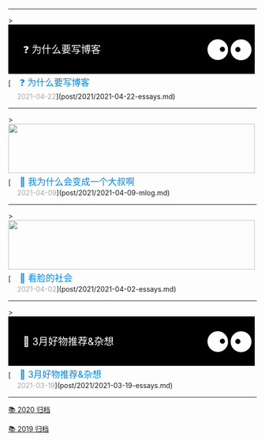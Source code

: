 <!-- <iframe frameborder="no" border="0" marginwidth="0" marginheight="0" width=298 height=52 src="//music.163.com/outchain/player?type=2&id=3950543&auto=1&height=32"></iframe> -->

<hr>
> <div style="position:relative;"><a href="/post/2021/2021-04-22-essays/"><img src="/imgs/banner/2020-05-25-essays.jpg" width="500" height="100"></a><br><div style="position:absolute; z-index:2; left:10px; top:35px"><font style="font-size: 20px;font-weight: 400;margin: 0;color: #ffffff;">　❓ 为什么要写博客</font></div></div>[<font style="font-size: 18px;font-weight: 400;margin: 0;color: #0086e3;">　❓ 为什么要写博客</font><br><font style="margin: 4px 0 5px 0;color: #a8a8a8;position: relative;">　 2021-04-22</font>](post/2021/2021-04-22-essays.md)

<hr>
> <div style="position:relative;"><a href="/post/2021/2021-04-09-mlog/"><img src="/imgs/banner/2021-04-09-mlog.jpg" width="500" height="100"></a><br><div style="position:absolute; z-index:2; left:10px; top:35px"><font style="font-size: 20px;font-weight: 400;margin: 0;color: #ffffff;">　🎤 我为什么会变成一个大叔啊</font></div></div>[<font style="font-size: 18px;font-weight: 400;margin: 0;color: #0086e3;">　🎤 我为什么会变成一个大叔啊</font><br><font style="margin: 4px 0 5px 0;color: #a8a8a8;position: relative;">　 2021-04-09</font>](post/2021/2021-04-09-mlog.md)

<hr>
> <div style="position:relative;"><a href="/post/2021/2021-04-02-essays/"><img src="/imgs/banner/2021-04-02-essays.jpg" width="500" height="100"></a><br><div style="position:absolute; z-index:2; left:10px; top:35px"><font style="font-size: 20px;font-weight: 400;margin: 0;color: #ffffff;">　📔 看脸的社会</font></div></div>[<font style="font-size: 18px;font-weight: 400;margin: 0;color: #0086e3;">　📔 看脸的社会</font><br><font style="margin: 4px 0 5px 0;color: #a8a8a8;position: relative;">　 2021-04-02</font>](post/2021/2021-04-02-essays.md)

<hr>
> <div style="position:relative;"><a href="/post/2021/2021-03-19-essays/"><img src="/imgs/banner/2020-05-25-essays.jpg" width="500" height="100"></a><br><div style="position:absolute; z-index:2; left:10px; top:35px"><font style="font-size: 20px;font-weight: 400;margin: 0;color: #ffffff;">　📔 3月好物推荐&杂想</font></div></div>[<font style="font-size: 18px;font-weight: 400;margin: 0;color: #0086e3;">　📔 3月好物推荐&杂想</font><br><font style="margin: 4px 0 5px 0;color: #a8a8a8;position: relative;">　 2021-03-19</font>](post/2021/2021-03-19-essays.md)
<hr>

 [📚 2020 归档](2020.md)  
 
 [📚 2019 归档](2019.md)

